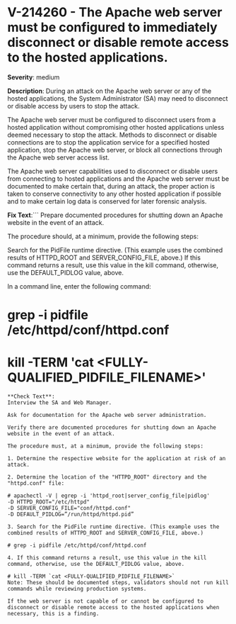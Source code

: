 # V-214260 - The Apache web server must be configured to immediately disconnect or disable remote access to the hosted applications.

**Severity**: medium

**Description**:
During an attack on the Apache web server or any of the hosted applications, the System Administrator (SA) may need to disconnect or disable access by users to stop the attack.

The Apache web server must be configured to disconnect users from a hosted application without compromising other hosted applications unless deemed necessary to stop the attack. Methods to disconnect or disable connections are to stop the application service for a specified hosted application, stop the Apache web server, or block all connections through the Apache web server access list.

The Apache web server capabilities used to disconnect or disable users from connecting to hosted applications and the Apache web server must be documented to make certain that, during an attack, the proper action is taken to conserve connectivity to any other hosted application if possible and to make certain log data is conserved for later forensic analysis.

**Fix Text**:```
Prepare documented procedures for shutting down an Apache website in the event of an attack.

The procedure should, at a minimum, provide the following steps:

Search for the PidFile runtime directive. (This example uses the combined results of HTTPD_ROOT and SERVER_CONFIG_FILE, above.) If this command returns a result, use this value in the kill command, otherwise, use the DEFAULT_PIDLOG value, above.

In a command line, enter the following command:

# grep -i pidfile /etc/httpd/conf/httpd.conf  

# kill -TERM 'cat <FULLY-QUALIFIED_PIDFILE_FILENAME>'

```
**Check Text**:
Interview the SA and Web Manager.

Ask for documentation for the Apache web server administration.

Verify there are documented procedures for shutting down an Apache website in the event of an attack. 

The procedure must, at a minimum, provide the following steps:

1. Determine the respective website for the application at risk of an attack.

2. Determine the location of the "HTTPD_ROOT" directory and the "httpd.conf" file:

# apachectl -V | egrep -i 'httpd_root|server_config_file|pidlog'
-D HTTPD_ROOT="/etc/httpd"
-D SERVER_CONFIG_FILE="conf/httpd.conf"
-D DEFAULT_PIDLOG=”/run/httpd/httpd.pid”
 
3. Search for the PidFile runtime directive. (This example uses the combined results of HTTPD_ROOT and SERVER_CONFIG_FILE, above.) 

# grep -i pidfile /etc/httpd/conf/httpd.conf  

4. If this command returns a result, use this value in the kill command, otherwise, use the DEFAULT_PIDLOG value, above.

# kill -TERM `cat <FULLY-QUALIFIED_PIDFILE_FILENAME>`
Note: These should be documented steps, validators should not run kill commands while reviewing production systems.

If the web server is not capable of or cannot be configured to disconnect or disable remote access to the hosted applications when necessary, this is a finding.
